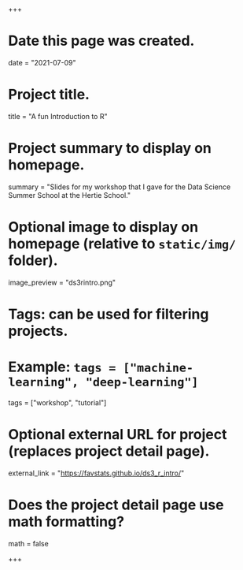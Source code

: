 +++
# Date this page was created.
date = "2021-07-09"

# Project title.
title = "A fun Introduction to R"

# Project summary to display on homepage.
summary = "Slides for my workshop that I gave for the Data Science Summer School at the Hertie School."

# Optional image to display on homepage (relative to `static/img/` folder).
image_preview = "ds3rintro.png"

# Tags: can be used for filtering projects.
# Example: `tags = ["machine-learning", "deep-learning"]`
tags = ["workshop", "tutorial"]

# Optional external URL for project (replaces project detail page).
external_link = "https://favstats.github.io/ds3_r_intro/"

# Does the project detail page use math formatting?
math = false

+++

